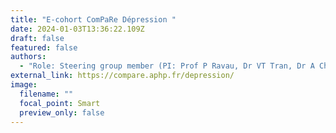 ```yaml
---
title: "E-cohort ComPaRe Dépression "
date: 2024-01-03T13:36:22.109Z
draft: false
featured: false
authors:
  - "Role: Steering group member (PI: Prof P Ravau, Dr VT Tran, Dr A Chevance, CRESS, France)"
external_link: https://compare.aphp.fr/depression/
image:
  filename: ""
  focal_point: Smart
  preview_only: false
---
```

